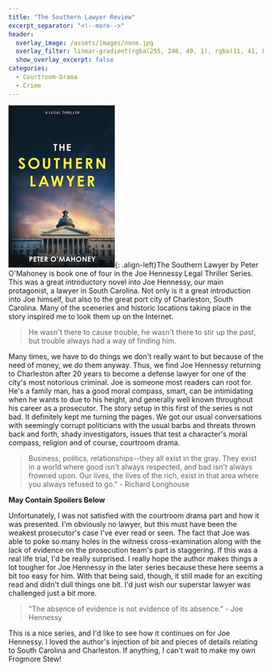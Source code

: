 ```yaml
---
title: "The Southern Lawyer Review"
excerpt_separator: "<!--more-->"
header:
  overlay_image: /assets/images/none.jpg
  overlay_filter: linear-gradient(rgba(255, 246, 49, 1), rgba(11, 41, 87, 1))
  show_overlay_excerpt: false
categories:
  - Courtroom-Drama
  - Crime
---
```

![the-southern-lawyer-cover](/assets/images/the-southern-lawyer.jpg){: .align-left}The Southern Lawyer by Peter O'Mahoney is book one of four in the Joe Hennessy Legal Thriller Series. This was a great introductory novel into Joe Hennessy, our main protagonist, a lawyer in South Carolina. Not only is it a great introduction into Joe himself, but also to the great port city of Charleston, South Carolina. Many of the sceneries and historic locations taking place in the story inspired me to look them up on the Internet. 

>He wasn't there to cause trouble, he wasn't there to stir up the past, but trouble always had a way of finding him.

Many times, we have to do things we don't really want to but because of the need of money, we do them anyway. Thus, we find Joe Hennessy returning to Charleston after 20 years to become a defense lawyer for one of the city's most notorious criminal. Joe is someone most readers can root for. He's a family man, has a good moral compass, smart, can be intimidating when he wants to due to his height, and generally well known throughout his career as a prosecutor. The story setup in this first of the series is not bad. It definitely kept me turning the pages. We got our usual conversations with seemingly corrupt politicians with the usual barbs and threats thrown back and forth, shady investigators, issues that test a character's moral compass, religion and of course, courtroom drama.

>Business, politics, relationships--they all exist in the gray. They exist in a world where good isn't always respected, and bad isn't always frowned upon. Our lives, the lives of the rich, exist in that area where you always refused to go." - Richard Longhouse

**May Contain Spoilers Below**

Unfortunately, I was not satisfied with the courtroom drama part and how it was presented. I'm obviously no lawyer, but this must have been the weakest prosecutor's case I've ever read or seen. The fact that Joe was able to poke so many holes in the witness cross-examination along with the lack of evidence on the prosecution team's part is staggering. If this was a real life trial, I'd be really surprised. I really hope the author makes things a lot tougher for Joe Hennessy in the later series because these here seems a bit too easy for him. With that being said, though, it still made for an exciting read and didn't dull things one bit. I'd just wish our superstar lawyer was challenged just a bit more. 

>"The absence of evidence is not evidence of its absence." - Joe Hennessy

This is a nice series, and I'd like to see how it continues on for Joe Hennessy. I loved the author's injection of bit and pieces of details relating to South Carolina and Charleston. If anything, I can't wait to make my own Frogmore Stew! 

